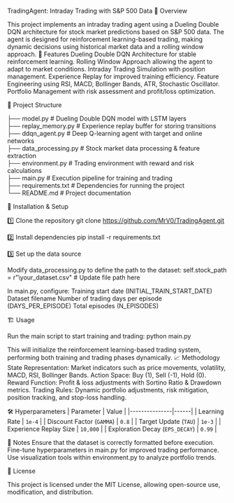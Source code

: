 TradingAgent: Intraday Trading with S&P 500 Data
📌 Overview

This project implements an intraday trading agent using a Dueling Double DQN architecture for stock market predictions based on S&P 500 data. The agent is designed for reinforcement learning-based trading, making dynamic decisions using historical market data and a rolling window approach.
🚀 Features
    Dueling Double DQN Architecture for stable reinforcement learning.
    Rolling Window Approach allowing the agent to adapt to market conditions.
    Intraday Trading Simulation with position management.
    Experience Replay for improved training efficiency.
    Feature Engineering using RSI, MACD, Bollinger Bands, ATR, Stochastic Oscillator.
    Portfolio Management with risk assessment and profit/loss optimization.

📂 Project Structure

├── model.py           # Dueling Double DQN model with LSTM layers  
├── replay_memory.py   # Experience replay buffer for storing transitions  
├── ddqn_agent.py      # Deep Q-learning agent with target and online networks  
├── data_processing.py # Stock market data processing & feature extraction  
├── environment.py     # Trading environment with reward and risk calculations  
├── main.py            # Execution pipeline for training and trading  
├── requirements.txt   # Dependencies for running the project  
└── README.md          # Project documentation  

🔧 Installation & Setup

1️⃣ Clone the repository
git clone https://github.com/MrV0/TradingAgent.git

2️⃣ Install dependencies
pip install -r requirements.txt

3️⃣ Set up the data source

Modify data_processing.py to define the path to the dataset:
self.stock_path = r"\your_dataset.csv"  # Update file path here

In main.py, configure:
    Training start date (INITIAL_TRAIN_START_DATE)
    Dataset filename
    Number of trading days per episode (DAYS_PER_EPISODE)
    Total episodes (N_EPISODES)

🏗 Usage

Run the main script to start training and trading:
python main.py

This will initialize the reinforcement learning-based trading system, performing both training and trading phases dynamically.
📈 Methodology
    State Representation: Market indicators such as price movements, volatility, MACD, RSI, Bollinger Bands.
    Action Space: Buy (1), Sell (-1), Hold (0).
    Reward Function: Profit & loss adjustments with Sortino Ratio & Drawdown metrics.
    Trading Rules: Dynamic portfolio adjustments, risk mitigation, position tracking, and stop-loss handling.

🛠 Hyperparameters
| Parameter       | Value |
|---------------|------|
| Learning Rate | `1e-4` |
| Discount Factor (`GAMMA`) | `0.8` |
| Target Update (`TAU`) | `1e-3` |
| Experience Replay Size | `10,000` |
| Exploration Decay (`EPS_DECAY`) | `0.99` |

📝 Notes
    Ensure that the dataset is correctly formatted before execution.
    Fine-tune hyperparameters in main.py for improved trading performance.
    Use visualization tools within environment.py to analyze portfolio trends.

📜 License

This project is licensed under the MIT License, allowing open-source use, modification, and distribution.

